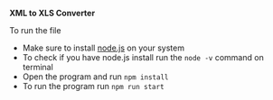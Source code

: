 **XML to XLS Converter**

To run the file

- Make sure to install [node.js](https://nodejs.dev/en/) on your system
- To check if you have node.js install run the `node -v` command on terminal
- Open the program and run `npm install`
- To run the program run `npm run start`
